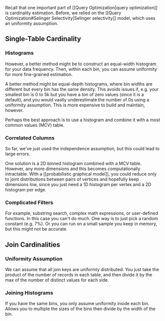 Recall that one important part of [[Query Optimization|query optimization]] is cardinality estimation. Before, we relied on the [[Query Optimization#Selinger Selectivity|Selinger selectivity]] model, which uses an uniformity assumption.

## Single-Table Cardinality
### Histograms

However, a better method might be to construct an equal-width histogram for your data frequency. Then, within each bin, you can assume uniformity for more fine-grained estimation.

A better method might be equal-depth histograms, where bin widths are different but every bin has the same density. This avoids issues if, e.g. your smallest bin is 0 to 5k but you have a *ton* of zero values (since it is a default), and you would vastly underestimate the number of 0s using a uniformity assumption. This is more expensive to build and maintain, however.

Perhaps the best approach is to use a histogram and combine it with a most common values (MCV) table.

### Correlated Columns

So far, we've just used the independence assumption, but this could lead to large errors.

One solution is a 2D binned histogram combined with a MCV table. However, any more dimensions and this becomes computationally intractable. With a [[probabilistic graphical model]], you could reduce only to joint distributions between pairs of vertices and hopefully keep dimensions low, since you just need a 1D histogram per vertex and a 2D histogram per edge.

### Complicated Filters

For example, substring search, complex math expressions, or user-defined functions. In this case you can't do much. One way is to just pick a random constant (e.g. 7%). Or you can run on a small sample you keep in memory, but this might not be accurate.

## Join Cardinalities

### Uniformity Assumption

We can assume that all join keys are uniformly distributed. You just take the product of the number of records in each table, and then divide it by the max of the number of distinct values for each side.

### Joining Histograms

If you have the same bins, you only assume uniformity inside each bin. Allows you to multiple the sizes of the bins then divide by the width of the bin.





